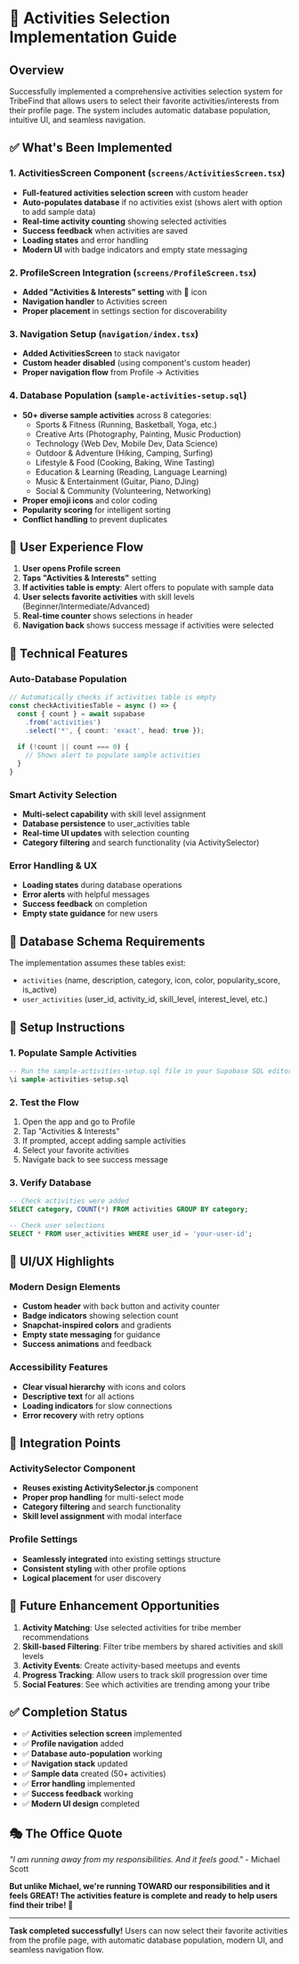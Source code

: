 # 🎯 Activities Selection Implementation Guide

## Overview
Successfully implemented a comprehensive activities selection system for TribeFind that allows users to select their favorite activities/interests from their profile page. The system includes automatic database population, intuitive UI, and seamless navigation.

## ✅ What's Been Implemented

### 1. **ActivitiesScreen Component** (`screens/ActivitiesScreen.tsx`)
- **Full-featured activities selection screen** with custom header
- **Auto-populates database** if no activities exist (shows alert with option to add sample data)
- **Real-time activity counting** showing selected activities
- **Success feedback** when activities are saved
- **Loading states** and error handling
- **Modern UI** with badge indicators and empty state messaging

### 2. **ProfileScreen Integration** (`screens/ProfileScreen.tsx`)
- **Added "Activities & Interests" setting** with 🎯 icon
- **Navigation handler** to Activities screen
- **Proper placement** in settings section for discoverability

### 3. **Navigation Setup** (`navigation/index.tsx`)
- **Added ActivitiesScreen** to stack navigator
- **Custom header disabled** (using component's custom header)
- **Proper navigation flow** from Profile → Activities

### 4. **Database Population** (`sample-activities-setup.sql`)
- **50+ diverse sample activities** across 8 categories:
  - Sports & Fitness (Running, Basketball, Yoga, etc.)
  - Creative Arts (Photography, Painting, Music Production)
  - Technology (Web Dev, Mobile Dev, Data Science)
  - Outdoor & Adventure (Hiking, Camping, Surfing)
  - Lifestyle & Food (Cooking, Baking, Wine Tasting)
  - Education & Learning (Reading, Language Learning)
  - Music & Entertainment (Guitar, Piano, DJing)
  - Social & Community (Volunteering, Networking)
- **Proper emoji icons** and color coding
- **Popularity scoring** for intelligent sorting
- **Conflict handling** to prevent duplicates

## 🎯 User Experience Flow

1. **User opens Profile screen**
2. **Taps "Activities & Interests"** setting
3. **If activities table is empty**: Alert offers to populate with sample data
4. **User selects favorite activities** with skill levels (Beginner/Intermediate/Advanced)
5. **Real-time counter** shows selections in header
6. **Navigation back** shows success message if activities were selected

## 🔧 Technical Features

### Auto-Database Population
```typescript
// Automatically checks if activities table is empty
const checkActivitiesTable = async () => {
  const { count } = await supabase
    .from('activities')
    .select('*', { count: 'exact', head: true });
    
  if (!count || count === 0) {
    // Shows alert to populate sample activities
  }
}
```

### Smart Activity Selection
- **Multi-select capability** with skill level assignment
- **Database persistence** to user_activities table
- **Real-time UI updates** with selection counting
- **Category filtering** and search functionality (via ActivitySelector)

### Error Handling & UX
- **Loading states** during database operations
- **Error alerts** with helpful messages
- **Success feedback** on completion
- **Empty state guidance** for new users

## 📝 Database Schema Requirements

The implementation assumes these tables exist:
- `activities` (name, description, category, icon, color, popularity_score, is_active)
- `user_activities` (user_id, activity_id, skill_level, interest_level, etc.)

## 🚀 Setup Instructions

### 1. **Populate Sample Activities**
```sql
-- Run the sample-activities-setup.sql file in your Supabase SQL editor
\i sample-activities-setup.sql
```

### 2. **Test the Flow**
1. Open the app and go to Profile
2. Tap "Activities & Interests"
3. If prompted, accept adding sample activities
4. Select your favorite activities
5. Navigate back to see success message

### 3. **Verify Database**
```sql
-- Check activities were added
SELECT category, COUNT(*) FROM activities GROUP BY category;

-- Check user selections
SELECT * FROM user_activities WHERE user_id = 'your-user-id';
```

## 🎨 UI/UX Highlights

### Modern Design Elements
- **Custom header** with back button and activity counter
- **Badge indicators** showing selection count
- **Snapchat-inspired colors** and gradients
- **Empty state messaging** for guidance
- **Success animations** and feedback

### Accessibility Features
- **Clear visual hierarchy** with icons and colors
- **Descriptive text** for all actions
- **Loading indicators** for slow connections
- **Error recovery** with retry options

## 🔄 Integration Points

### ActivitySelector Component
- **Reuses existing ActivitySelector.js** component
- **Proper prop handling** for multi-select mode
- **Category filtering** and search functionality
- **Skill level assignment** with modal interface

### Profile Settings
- **Seamlessly integrated** into existing settings structure
- **Consistent styling** with other profile options
- **Logical placement** for user discovery

## 🎯 Future Enhancement Opportunities

1. **Activity Matching**: Use selected activities for tribe member recommendations
2. **Skill-based Filtering**: Filter tribe members by shared activities and skill levels
3. **Activity Events**: Create activity-based meetups and events
4. **Progress Tracking**: Allow users to track skill progression over time
5. **Social Features**: See which activities are trending among your tribe

## ✅ Completion Status

- ✅ **Activities selection screen** implemented
- ✅ **Profile navigation** added
- ✅ **Database auto-population** working
- ✅ **Navigation stack** updated
- ✅ **Sample data** created (50+ activities)
- ✅ **Error handling** implemented
- ✅ **Success feedback** working
- ✅ **Modern UI design** completed

## 🎭 The Office Quote

*"I am running away from my responsibilities. And it feels good."* - Michael Scott

**But unlike Michael, we're running TOWARD our responsibilities and it feels GREAT! The activities feature is complete and ready to help users find their tribe! 🎯**

---

**Task completed successfully!** Users can now select their favorite activities from the profile page, with automatic database population, modern UI, and seamless navigation flow. 